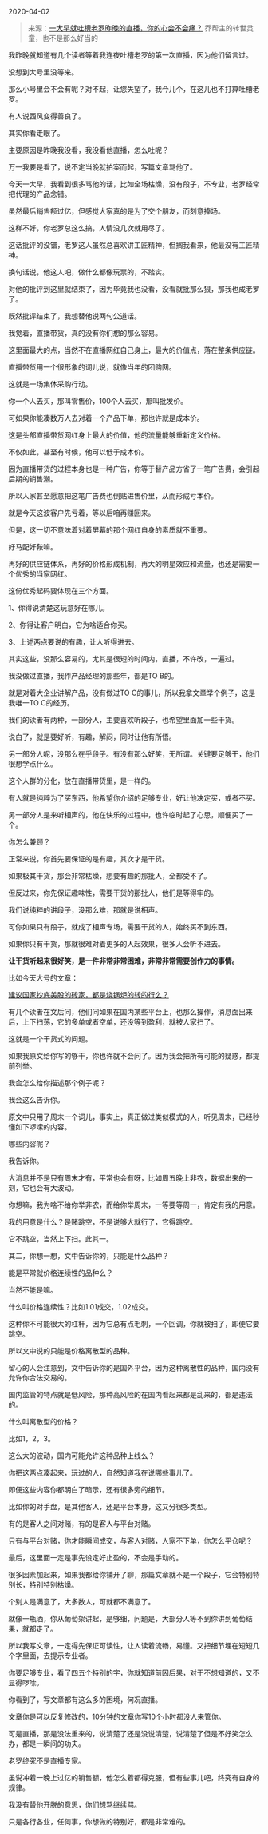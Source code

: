 2020-04-02

> 来源：[一大早就吐槽老罗昨晚的直播，你的心会不会痛？](http://mp.weixin.qq.com/s?__biz=MzU3NDc5Nzc0NQ==&mid=2247487230&idx=1&sn=1af2635faf2cabff9925eeb5bd54600d&chksm=fd2dac20ca5a253655bf928ce2860e471462b588092b8d2bbdf547874b452ae2470583551fe0&scene=27#wechat_redirect)
> 乔帮主的转世灵童，也不是那么好当的

我昨晚就知道有几个读者等着我连夜吐槽老罗的第一次直播，因为他们留言过。

  

没想到大号里没等来。

  

那么小号里会不会有呢？对不起，让您失望了，我今儿个，在这儿也不打算吐槽老罗。

  

有人说西风变得善良了。

  

其实你看走眼了。

  

主要原因是昨晚我没看，我没看他直播，怎么吐呢？

  

万一我要是看了，说不定当晚就拍案而起，写篇文章骂他了。

  

今天一大早，我看到很多骂他的话，比如全场枯燥，没有段子，不专业，老罗经常把代理的产品念错。

  

虽然最后销售额过亿，但感觉大家真的是为了交个朋友，而刻意捧场。

  

这样不好，你老罗总这么搞，人情没几次就用尽了。

  

这话批评的没错，老罗这人虽然总喜欢讲工匠精神，但搁我看来，他最没有工匠精神。

  

换句话说，他这人吧，做什么都像玩票的，不踏实。

  

对他的批评到这里就结束了，因为毕竟我也没看，没看就批那么狠，那我也成老罗了。

  

既然批评结束了，我想替他说两句公道话。

  

我觉着，直播带货，真的没有你们想的那么容易。

  

这里面最大的点，当然不在直播网红自己身上，最大的价值点，落在整条供应链。

  

直播带货用一个很形象的词儿说，就像当年的团购网。

  

这就是一场集体采购行动。

  

你一个人去买，那叫零售价，100个人去买，那叫批发价。

  

可如果你能凑数万人去对着一个产品下单，那也许就是成本价。

  

这是头部直播带货网红身上最大的价值，他的流量能够重新定义价格。

  

不仅如此，甚至有时候，他可以低于成本价。

  

因为直播带货的过程本身也是一种广告，你等于替产品方省了一笔广告费，会引起后期的销售潮。

  

所以人家甚至愿意把这笔广告费也倒贴进售价里，从而形成亏本价。

  

就是今天这波客户先亏着，等以后咱再赚回来。

  

但是，这一切不意味着对着屏幕的那个网红自身的素质就不重要。

  

好马配好鞍嘛。

  

再好的供应链体系，再好的价格形成机制，再大的明星效应和流量，也还是需要一个优秀的当家网红。

  

这份优秀起码要体现在三个方面。

  

1、你得说清楚这玩意好在哪儿。  

2、你得让客户明白，它为啥适合你买。

3、上述两点要说的有趣，让人听得进去。

  

其实这些，没那么容易的，尤其是很短的时间内，直播，不许改，一遍过。

  

我没做过直播，我作产品经理的那些年，都是TO B的。

  

就是对着大企业讲解产品，没有做过TO C的事儿，所以我拿文章举个例子，这是我唯一TO C的经历。

  

我们的读者有两种，一部分人，主要喜欢听段子，也希望里面加一些干货。

  

说白了，就是要好听，有趣，解闷，同时让他有所悟。

  

另一部分人呢，没那么在乎段子。有没有那么好笑，无所谓。关键要足够干，他们很想学点什么。

  

这个人群的分化，放在直播带货里，是一样的。

  

有人就是纯粹为了买东西，他希望你介绍的足够专业，好让他决定买，或者不买。

  

另一部分人是来听相声的，他在快乐的过程中，也许临时起了心思，顺便买了一个。

  

你怎么兼顾？

  

正常来说，你首先要保证的是有趣，其次才是干货。

  

如果极其干货，那会非常枯燥，想要有趣的那批人，全都受不了。

  

但反过来，你先保证趣味性，需要干货的那批人，他们是等得牢的。

  

我们说纯粹的讲段子，没那么难，那就是说相声。

  

可你如果只有段子，就成了相声专场，需要干货的人，始终买不到东西。

  

如果你只有干货，那就很难对着更多的人起效果，很多人会听不进去。

  

 **让干货听起来很好笑，是一件非常非常困难，非常非常需要创作力的事情。**  

  

比如今天大号的文章：

  

[建议国家抄底美股的砖家，都是烧锅炉的转的行么？](https://mp.weixin.qq.com/s?__biz=MzU0MjYwNDU2Mw==&mid=2247488808&idx=1&sn=252105916df62acd66027eb5df2acf67&chksm=fb197954cc6ef042f4f586dcb9945efe80c6c9a3c7aabf0e863e95b83d3b65b246194148b064&token=886618185&lang=zh_CN&scene=21#wechat_redirect)

  

有几个读者在文后问，他们问如果在国内某些平台上，也那么操作，消息面出来后，上下扫荡，它的多单或者空单，还没等到盈利，就被人家扫了。

  

这就是一个干货式的问题。

  

如果我原文给你写的够干，你也许就不会问了。因为我会把所有可能的疑惑，都提前列举。

  

我会怎么给你描述那个例子呢？

  

我会这么告诉你。

  

原文中只用了周末一个词儿，事实上，真正做过类似模式的人，听见周末，已经秒懂如下啰嗦的内容。

  

哪些内容呢？

  

我告诉你。

  

大消息并不是只有周末才有，平常也会有呀，比如周五晚上非农，数据出来的一刻，它也会有大波动。

  

你想嘛，我为啥不给你举非农，而给你举周末，一等要等周一，肯定有我的用意。

  

我的用意是什么？是赌跳空，不是说够大就行了，它得跳空。

  

它不跳空，当然上下扫。此其一。

  

其二，你想一想，文中告诉你的，只能是什么品种？

  

能是平常就价格连续性的品种么？

  

当然不能是嘛。

  

什么叫价格连续性？比如1.01成交，1.02成交。

  

这种你不可能很大的杠杆，因为它总有点毛刺，一个回调，你就被扫了，即便它要跳空。

  

所以文中说的只能是价格离散型的品种。

  

留心的人会注意到，文中告诉你的是国外平台，因为这种离散性的品种，国内没有允许你合法交易的。

  

国内监管的特点就是低风险，那种高风险的在国内看起来都是乱来的，都是违法的。

  

什么叫离散型的价格？

  

比如1，2，3。

  

这么大的波动，国内可能允许这种品种上线么？

  

你把这两点凑起来，玩过的人，自然知道我在说哪些事儿了。

  

即便这些内容你都明白了暗示，还有很多旁的细节。

  

比如你的对手盘，是其他客人，还是平台本身，这又分很多类型。

  

有的是客人之间对赌，有的是客人与平台对赌。

  

只有与平台对赌，你才能瞬间成交，与客人对赌，人家不下单，你怎么平仓呢？

  

最后，这里面一定是事先设定好止盈的，不会是手动的。

  

很多因素加起来，如果我都给你铺开了聊，那篇文章就不是一个段子，它会特别特别长，特别特别枯燥。

  

个别人是满意了，大多数人，可就都不满意了。

  

就像一瓶酒，你从葡萄架讲起，是够细，问题是，大部分人等不到你讲到葡萄结果，就都走了。

  

所以我写文章，一定得先保证可读性，让人读着流畅，易懂。又把细节埋在短短几个字里面，去提示专业者。

  

你要足够专业，看了四五个特别的字，你就知道前因后果，对于不想知道的，又不显得啰嗦。

  

你看到了，写文章都有这么多的困境，何况直播。

  

文章你是可以反复修改的，10分钟的文章你写10个小时都没人来管你。

  

可是直播，那是没法重来的，说清楚了还是没说清楚，说清楚了但是不好笑怎么办，都是一瞬间的功夫。

  

老罗终究不是直播专家。

  

虽说冲着一晚上过亿的销售额，他怎么着都得克服，但有些事儿吧，终究有自身的规律。

  

我没有替他开脱的意思，你们想骂继续骂。

  

只是各行各业，任何事，你想做的特别好，都是非常难的。

